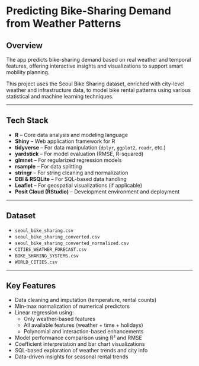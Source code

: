 # Predicting Bike-Sharing Demand from Weather Patterns

## Overview

The app predicts bike-sharing demand based on real weather and temporal features, offering interactive insights and visualizations to support smart mobility planning.

This project uses the Seoul Bike Sharing dataset, enriched with city-level weather and infrastructure data, to model bike rental patterns using various statistical and machine learning techniques.

---

## Tech Stack

- **R** – Core data analysis and modeling language
- **Shiny** – Web application framework for R
- **tidyverse** – For data manipulation (`dplyr`, `ggplot2`, `readr`, etc.)
- **yardstick** – For model evaluation (RMSE, R-squared)
- **glmnet** – For regularized regression models
- **rsample** – For data splitting
- **stringr** – For string cleaning and normalization
- **DBI & RSQLite** – For SQL-based data handling
- **Leaflet** – For geospatial visualizations (if applicable)
- **Posit Cloud (RStudio)** – Development environment and deployment

---

## Dataset

- `seoul_bike_sharing.csv`
- `seoul_bike_sharing_converted.csv`
- `seoul_bike_sharing_converted_normalized.csv`
- `CITIES_WEATHER_FORECAST.csv`
- `BIKE_SHARING_SYSTEMS.csv`
- `WORLD_CITIES.csv`

---

## Key Features

- Data cleaning and imputation (temperature, rental counts)
- Min-max normalization of numerical predictors
- Linear regression using:
  - Only weather-based features
  - All available features (weather + time + holidays)
  - Polynomial and interaction-based enhancements
- Model performance comparison using R² and RMSE
- Coefficient interpretation and bar chart visualizations
- SQL-based exploration of weather trends and city info
- Data-driven insights for seasonal rental trends





